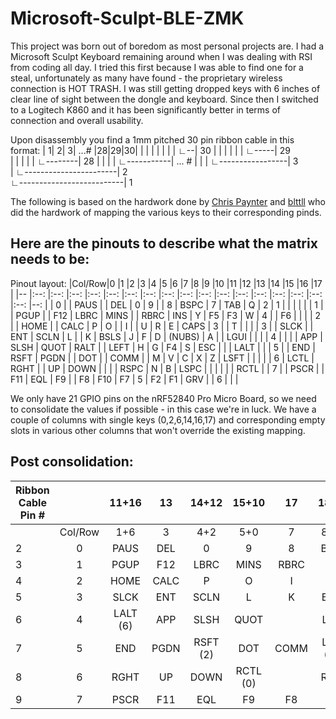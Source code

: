 # Microsoft-Sculpt-BLE-ZMK

This project was born out of boredom as most personal projects are. I had a Microsoft Sculpt Keyboard remaining around when I was dealing with RSI from coding all day. I tried this first because I was able to find one for a steal, unfortunately as many have found - the proprietary wireless connection is HOT TRASH. I was still getting dropped keys with 6 inches of clear line of sight between the dongle and keyboard. Since then I switched to a Logitech K860 and it has been significantly better in terms of connection and overall usability.

Upon disassembly you find a 1mm pitched 30 pin ribbon cable in this format:
| 1| 2| 3|  ...#  |28|29|30|
|  |  |  |     |  |  |  ∟--|     30
|  |  |  |     |  |  ∟-----|     29  
|  |  |  |     |  ∟--------|     28
|  |  |  |     ∟-----------| ... #
|  |  |  ∟-----------------|     3  
|  ∟-----------------------|     2  
∟--------------------------|     1  

The following is based on the hardwork done by [Chris Paynter](https://chrispaynter.medium.com/modding-the-microsoft-sculpt-ergonomic-keyboard-to-run-qmk-41d3d1caa7e6) and [blttll](https://github.com/blttll/tmk_keyboard/blob/master/keyboard/sculpt/README.md) who did the hardwork of mapping the various keys to their corresponding pinds.
## Here are the pinouts to describe what the matrix needs to be:
Pinout layout:
|Col/Row|0          |1          |2          |3          |4          |5          |6          |7          |8          |9          |10         |11         |12       |13         |14       |15        |16     |17     |
|--     |:--:       |:--:       |:--:       |:--:       |:--:       |:--:       |:--:       |:--:       |:--:       |:--:       |:--:       |:--:       |:--:     |:--:       |:--:     |:--:      |:--:   |--:    |
|	0     |	          |	PAUS      |	          |	DEL       |	0         |	9         |	          |	8         |	BSPC      |	7         |	TAB       |	Q         |	2       |	1         |	        |	         |	     |    	 |
|	1     |	          |	PGUP      |	          |	F12       |	LBRC      |	MINS      |	          |	RBRC      |	INS       |	Y         |	F5        |	F3        |	W       |	4         |	        |	F6       |       |       |
|	2     |	          |	HOME      |	          |	CALC      |	P         |	O         |	          |	I         |	          |	U         |	R         |	E         |	CAPS    |	3         |	        |	T        |	     |	     |
|	3     |	          |	SLCK      |	          |	ENT       |	SCLN      |	L         |	          |	K         |	BSLS      |	J         |	F         |	D         |	(NUBS)  |	A         |	        |	LGUI     |	     |	     |
|	4     |	          |	          |	          |	APP       |	SLSH      |	QUOT      |	RALT      |	          |	LEFT      |	H         |	G         |	F4        |	S       |	ESC       |	        |	         | LALT  |       |
|	5     |	          |	END       |	RSFT      |	PGDN      |	          |	DOT       |	          |	COMM      |	          |	M         |	V         |	C         |	X       |	Z         |	LSFT    |	         |	     |	     |
|	6     |	LCTL      |	RGHT      |	          |	UP        |	DOWN      |	          |	          |	          |	RSPC      |	N         |	B         |	LSPC      |	        |	          |	        |	         |       | RCTL  |
|	7     |	          |	PSCR      |	          |	F11       |	EQL       |	F9        |	          |	F8        |	F10       |	F7        |	5         |	F2        |	F1      |	GRV       |	        |	6        |	     |	     |

We only have 21 GPIO pins on the nRF52840 Pro Micro Board, so we need to consolidate the values if possible - in this case we're in luck. We have a couple of columns with single keys (0,2,6,14,16,17) and corresponding empty slots in various other columns that won't override the existing mapping.

## Post consolidation:
|Ribbon Cable Pin # |             |11+16				|13				|14+12		|15+10		|17				|18+24				|19				|20				|21				|22				|23			|25+26+27		|
|--							    |:--:					|:--:					|:--:			|:--:			|:--:			|:--:			|:--:					|:--:		  |:--:			|:--:			|:--:			|:--:		|--:				|
|							     	|Col/Row			|1+6					|3				|4+2			|5+0			|7				|8+14					|9				|10				|11				|12				|13			|15+16+17		|
|	2						    	|	0						|	PAUS				|	DEL			|	0				|	9				|	8				|	BSPC				|	7				|	TAB			|	Q				|	2				|	1			|						|
|	3					  	  	|	1						|	PGUP				|	F12			|	LBRC		|	MINS		|	RBRC		|	INS					|	Y				|	F5			|	F3			|	W				|	4			|	F6				|
|	4						    	|	2						|	HOME				|	CALC		|	P				|	O				|	I				|							|	U				|	R				|	E				|	CAPS		|	3			|	T					|
|	5						    	|	3						|	SLCK				|	ENT			|	SCLN		|	L				|	K				|	BSLS				|	J				|	F				|	D				|	(NUBS)	|	A			|	LGUI			|
|	6						    	|	4						|	LALT (6)		|	APP			|	SLSH		|	QUOT		|					|	LEFT				|	H				|	G				|	F4			|	S				|	ESC		|	LALT(16)	|
|	7						    	|	5						|	END					|	PGDN		|	RSFT (2)|	DOT			|	COMM		|	LSFT (14)		|	M				|	V				|	C				|	X				|	Z			|						|
|	8				    			|	6						|	RGHT				|	UP			|	DOWN		|	RCTL (0)|					|	RSPC				|	N				|	B				|	LSPC		|					|				|	RCTL(17)	|
|	9					    		|	7						|	PSCR				|	F11			|	EQL			|	F9			|	F8			|	F10					|	F7			|	5				|	F2			|	F1			|	GRV		|	6					|
